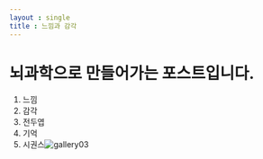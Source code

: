 ```yaml
---
layout : single
title : 느낌과 감각
---
```

# 뇌과학으로 만들어가는 포스트입니다.
1.  느낌
2.  감각
3.  전두엽
4.  기억
5.  시권스![gallery03](/Users/kch/Documents/GitHub/kchair777.github.io/images/2023-07-11-mei/gallery03.jpg)
